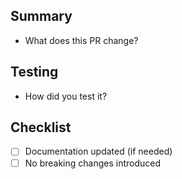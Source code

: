 ## Summary
- What does this PR change?

## Testing
- How did you test it?

## Checklist
- [ ] Documentation updated (if needed)
- [ ] No breaking changes introduced
